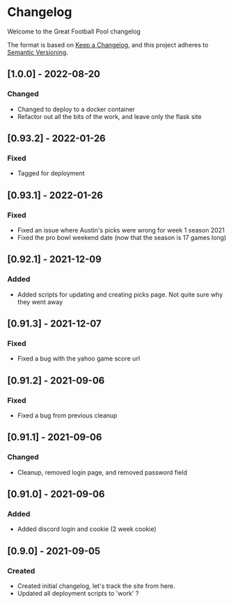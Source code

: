 # Changelog
Welcome to the Great Football Pool changelog

The format is based on [Keep a Changelog](https://keepachangelog.com/en/1.0.0/),
and this project adheres to [Semantic Versioning](https://semver.org/spec/v2.0.0.html).

## [1.0.0] - 2022-08-20
### Changed
- Changed to deploy to a docker container
- Refactor out all the bits of the work, and leave only the flask site

## [0.93.2] - 2022-01-26
### Fixed
- Tagged for deployment

## [0.93.1] - 2022-01-26
### Fixed
- Fixed an issue where Austin's picks were wrong for week 1 season 2021
- Fixed the pro bowl weekend date (now that the season is 17 games long)

## [0.92.1] - 2021-12-09
### Added
- Added scripts for updating and creating picks page.  Not quite sure why they went away

## [0.91.3] - 2021-12-07
### Fixed
- Fixed a bug with the yahoo game score url

## [0.91.2] - 2021-09-06
### Fixed
- Fixed a bug from previous cleanup

## [0.91.1] - 2021-09-06
### Changed
- Cleanup, removed login page, and removed password field

## [0.91.0] - 2021-09-06
### Added
- Added discord login and cookie (2 week cookie)

## [0.9.0] - 2021-09-05
### Created
- Created initial changelog, let's track the site from here.
- Updated all deployment scripts to 'work' ?